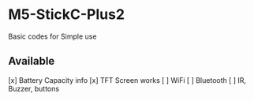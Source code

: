 # M5-StickC-Plus2
Basic codes for Simple use
## Available
[x] Battery Capacity info
[x] TFT Screen works
[ ] WiFi
[ ] Bluetooth
[ ] IR, Buzzer, buttons
